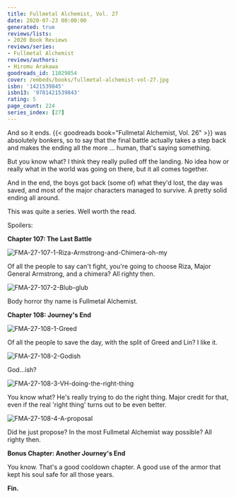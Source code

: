 ```yaml
---
title: Fullmetal Alchemist, Vol. 27
date: 2020-07-23 00:00:00
generated: true
reviews/lists:
- 2020 Book Reviews
reviews/series:
- Fullmetal Alchemist
reviews/authors:
- Hiromu Arakawa
goodreads_id: 11029854
cover: /embeds/books/fullmetal-alchemist-vol-27.jpg
isbn: '1421539845'
isbn13: '9781421539843'
rating: 5
page_count: 224
series_index: [27]
---
```

And so it ends. {{< goodreads book="Fullmetal Alchemist, Vol. 26" >}} was absolutely bonkers, so to say that the final battle actually takes a step back and makes the ending all the more ... human, that's saying something.  

But you know what? I think they really pulled off the landing. No idea how or really what in the world was going on there, but it all comes together.  

<!--more-->

And in the end, the boys got back (some of) what they'd lost, the day was saved, and most of the major characters managed to survive. A pretty solid ending all around.  

This was quite a series. Well worth the read.  

Spoilers:  

 **Chapter 107: The Last Battle**  

![FMA-27-107-1-Riza-Armstrong-and-Chimera-oh-my](/embeds/books/attachments/fma-27-107-1-riza-armstrong-and-chimera-oh-my.png)  

Of all the people to say can't fight, you're going to choose Riza, Major General Armstrong, and a chimera? All righty then.  

![FMA-27-107-2-Blub-glub](/embeds/books/attachments/fma-27-107-2-blub-glub.png)  

Body horror thy name is Fullmetal Alchemist.  

**Chapter 108: Journey's End**  

![FMA-27-108-1-Greed](/embeds/books/attachments/fma-27-108-1-greed.png)  

Of all the people to save the day, with the split of Greed and Lin? I like it.  

![FMA-27-108-2-Godish](/embeds/books/attachments/fma-27-108-2-godish.png)  

God...ish?  

![FMA-27-108-3-VH-doing-the-right-thing](/embeds/books/attachments/fma-27-108-3-vh-doing-the-right-thing.png)  

You know what? He's really trying to do the right thing. Major credit for that, even if the real 'right thing' turns out to be even better.  

![FMA-27-108-4-A-proposal](/embeds/books/attachments/fma-27-108-4-a-proposal.png)  

Did he just propose? In the most Fullmetal Alchemist way possible? All righty then.  

**Bonus Chapter: Another Journey's End**  

You know. That's a good cooldown chapter. A good use of the armor that kept his soul safe for all those years.  

**Fin.**
